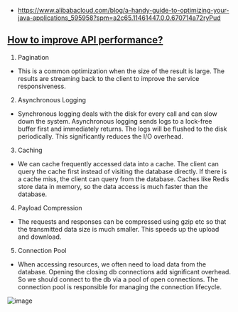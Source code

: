 - https://www.alibabacloud.com/blog/a-handy-guide-to-optimizing-your-java-applications_595958?spm=a2c65.11461447.0.0.670714a72ryPud

## [How to improve API performance?](https://twitter.com/alexxubyte/status/1668998337205501952)

1. Pagination
- This is a common optimization when the size of the result is large. The results are streaming back to the client to improve the service responsiveness.

2. Asynchronous Logging
- Synchronous logging deals with the disk for every call and can slow down the system. Asynchronous logging sends logs to a lock-free buffer first and immediately returns. The logs will be flushed to the disk periodically. This significantly reduces the I/O overhead.

3. Caching
- We can cache frequently accessed data into a cache. The client can query the cache first instead of visiting the database directly. If there is a cache miss, the client can query from the database. Caches like Redis store data in memory, so the data access is much faster than the database.

4. Payload Compression
- The requests and responses can be compressed using gzip etc so that the transmitted data size is much smaller. This speeds up the upload and download.

5. Connection Pool
- When accessing resources, we often need to load data from the database. Opening the closing db connections add significant overhead. So we should connect to the db via a pool of open connections. The connection pool is responsible for managing the connection lifecycle.


![image](https://gist.github.com/assets/22516811/76d1db6b-f3c1-4499-9a5d-3398f4dcc028)

